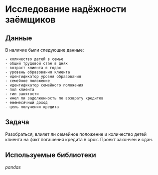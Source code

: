 # Исследование надёжности заёмщиков

## Данные

В наличие были следующие данные:

    - количество детей в семье
    - общий трудовой стаж в днях
    - возраст клиента в годах
    - уровень образования клиента
    - идентификатор уровня образования
    - семейное положение
    - идентификатор семейного положения
    - пол клиента
    - тип занятости
    - имел ли задолженность по возврату кредитов
    - ежемесячный доход
    - цель получения кредита

## Задача

Разобраться, влияет ли семейное положение и количество детей клиента на факт погашения кредита в срок. 
Проект закончен и сдан.

## Используемые библиотеки

*pandas*
